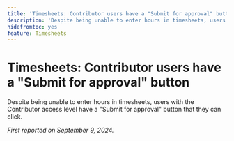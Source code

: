 ```yaml
---
title: 'Timesheets: Contributor users have a "Submit for approval" button'
description: 'Despite being unable to enter hours in timesheets, users with the Contributor access level have a "Submit for approval" button that they can click.'
hidefromtoc: yes
feature: Timesheets
---
```

# Timesheets: Contributor users have a "Submit for approval" button

Despite being unable to enter hours in timesheets, users with the Contributor access level have a "Submit for approval" button that they can click.

_First reported on September 9, 2024._
